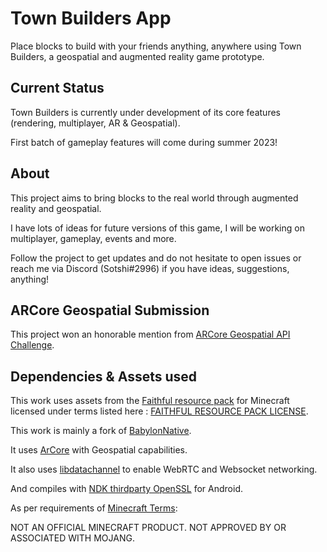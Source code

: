 # Town Builders App

Place blocks to build with your friends anything, anywhere using Town Builders, a geospatial and augmented reality game prototype.

## Current Status

Town Builders is currently under development of its core features (rendering, multiplayer, AR & Geospatial).


First batch of gameplay features will come during summer 2023!

## About

This project aims to bring blocks to the real world through augmented reality and geospatial.

I have lots of ideas for future versions of this game, I will be working on multiplayer, gameplay, events and more.


Follow the project to get updates and do not hesitate to open issues or reach me via Discord (Sotshi#2996) if you have ideas, suggestions, anything!


## ARCore Geospatial Submission

This project won an honorable mention from [ARCore Geospatial API Challenge](https://arcoregeospatialapi.devpost.com/).


## Dependencies & Assets used

This work uses assets from the [Faithful resource pack](https://faithfulpack.net/) for Minecraft licensed under terms listed here : [FAITHFUL RESOURCE PACK LICENSE](https://faithfulpack.net/license).

This work is mainly a fork of [BabylonNative](https://github.com/BabylonJS/BabylonNative).

It uses [ArCore](https://developers.google.com/ar/) with Geospatial capabilities.

It also uses [libdatachannel](https://github.com/paullouisageneau/libdatachannel) to enable WebRTC and Websocket networking.

And compiles with [NDK thirdparty OpenSSL](https://mvnrepository.com/artifact/com.android.ndk.thirdparty/openssl) for Android.




As per requirements of [Minecraft Terms](https://www.minecraft.net/terms):

NOT AN OFFICIAL MINECRAFT PRODUCT. NOT APPROVED BY OR ASSOCIATED WITH MOJANG.